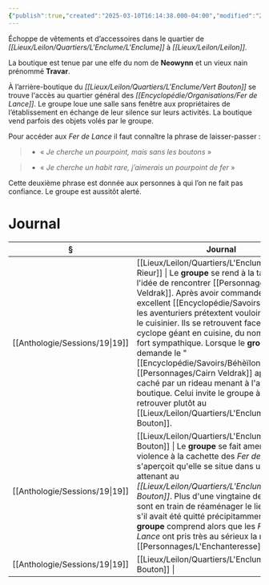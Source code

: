 ```yaml
---
{"publish":true,"created":"2025-03-10T16:14:38.000-04:00","modified":"2025-03-10T16:14:38.000-04:00","tags":["LEnclume"],"cssclasses":""}
---
```


 
Échoppe de vêtements et d’accessoires dans le quartier de *[[Lieux/Leilon/Quartiers/L'Enclume/L'Enclume]]* à *[[Lieux/Leilon/Leilon]]*.

La boutique est tenue par une elfe du nom de **Neowynn** et un vieux nain prénommé **Travar**. 
 
À l’arrière-boutique du *[[Lieux/Leilon/Quartiers/L'Enclume/Vert Bouton]]* se trouve l'accès au quartier général des *[[Encyclopédie/Organisations/Fer de Lance]]*. Le groupe loue une salle sans fenêtre aux propriétaires de l’établissement en échange de leur silence sur leurs activités. La boutique vend parfois des objets volés par le groupe.

Pour accéder aux *Fer de Lance* il faut connaître la phrase de laisser-passer :

> - « *Je cherche un pourpoint, mais sans les boutons* »  
  
> - « *Je cherche un habit rare, j’aimerais un pourpoint de fer* »

Cette deuxième phrase est donnée aux personnes à qui l’on ne fait pas confiance. Le groupe est aussitôt alerté.  

# Journal

| §                                 | Journal                                                                                                                                                                                                                                                                                                                                                                                                                                                                                                          |
| --------------------------------- | ---------------------------------------------------------------------------------------------------------------------------------------------------------------------------------------------------------------------------------------------------------------------------------------------------------------------------------------------------------------------------------------------------------------------------------------------------------------------------------------------------------------- |
| [[Anthologie/Sessions/19\|19]] | [[Lieux/Leilon/Quartiers/L'Enclume/L'Agneau Rieur]] \| Le **groupe** se rend à la taverne dans l'idée de rencontrer [[Personnages/Cairn Veldrak]]. Après avoir commandé un excellent [[Encyclopédie/Savoirs/Béhèïlon]], les aventuriers prétextent vouloir remercier le cuisinier. Ils se retrouvent face à un cyclope géant en cuisine, du nom de Lucyl, fort sympathique. Lorsque le **groupe** demande le "[[Encyclopédie/Savoirs/Béhèïlon]] spécial", [[Personnages/Cairn Veldrak]] apparaît, caché par un rideau menant à l'arrière-boutique. Celui invite le groupe à se retrouver plutôt au [[Lieux/Leilon/Quartiers/L'Enclume/Vert Bouton]]. |
| [[Anthologie/Sessions/19\|19]] | [[Lieux/Leilon/Quartiers/L'Enclume/Vert Bouton]] \| Le **groupe** se fait amener sans violence à la cachette des *Fer de Lance* et s'aperçoit qu'elle se situe dans un bâtiment attenant au *[[Lieux/Leilon/Quartiers/L'Enclume/Vert Bouton]]*. Plus d'une vingtaine de personnes sont en train de réaménager le lieu, comme s'il avait été quitté précipitamment. Le **groupe** comprend alors que les *Fer de Lance* ont pris très au sérieux la menace de [[Personnages/L'Enchanteresse]].                                                                                                  |
| [[Anthologie/Sessions/19\|19]] | [[Lieux/Leilon/Quartiers/L'Enclume/Vert Bouton]] \|                                                                                                                                                                                                                                                                                                                                                                                                                                                                                               |

